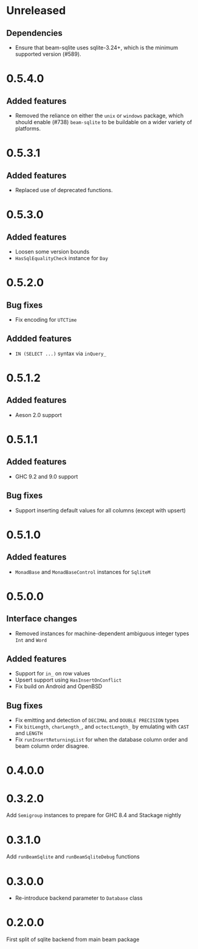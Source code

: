 # Unreleased

## Dependencies

* Ensure that beam-sqlite uses sqlite-3.24+, which is the minimum supported version (#589).

# 0.5.4.0

## Added features

 * Removed the reliance on either the `unix` or `windows` package, which should enable (#738)
   `beam-sqlite` to be buildable on a wider variety of platforms.

# 0.5.3.1

## Added features

 * Replaced use of deprecated functions.

# 0.5.3.0

## Added features

 * Loosen some version bounds
 * `HasSqlEqualityCheck` instance for `Day`

# 0.5.2.0

## Bug fixes

 * Fix encoding for `UTCTime`

## Addded features

 * `IN (SELECT ...)` syntax via `inQuery_`

# 0.5.1.2

## Added features

 * Aeson 2.0 support

# 0.5.1.1

## Added features

 * GHC 9.2 and 9.0 support

## Bug fixes

 * Support inserting default values for all columns (except with upsert)

# 0.5.1.0

## Added features

 * `MonadBase` and `MonadBaseControl` instances for `SqliteM`

# 0.5.0.0

## Interface changes

 * Removed instances for machine-dependent ambiguous integer types `Int` and `Word`

## Added features

 * Support for `in_` on row values
 * Upsert support using `HasInsertOnConflict`
 * Fix build on Android and OpenBSD

## Bug fixes

 * Fix emitting and detection of `DECIMAL` and `DOUBLE PRECISION` types
 * Fix `bitLength`, `charLength_`, and `octectLength_` by emulating with `CAST` and `LENGTH`
 * Fix `runInsertReturningList` for when the database column order and beam column order disagree.

# 0.4.0.0

# 0.3.2.0

Add `Semigroup` instances to prepare for GHC 8.4 and Stackage nightly

# 0.3.1.0

Add `runBeamSqlite` and `runBeamSqliteDebug` functions

# 0.3.0.0

* Re-introduce backend parameter to `Database` class

# 0.2.0.0

First split of sqlite backend from main beam package
